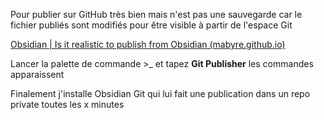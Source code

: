 Pour publier sur GitHub très bien mais n'est pas une sauvegarde car le fichier publiés sont modifiés pour être visible à partir de l'espace Git

[Obsidian | Is it realistic to publish from Obsidian (mabyre.github.io)](https://mabyre.github.io/ObsidianPublished/)

Lancer la palette de commande >_ et tapez **Git Publisher** les commandes apparaissent

Finalement j'installe Obsidian Git qui lui fait une publication dans un repo private toutes les x minutes
